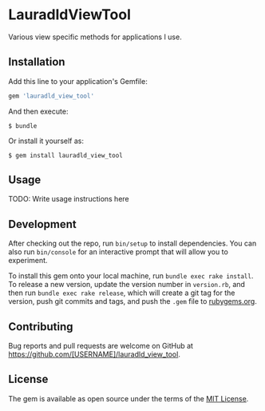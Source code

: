 # LauradldViewTool

Various view specific methods for applications I use.

## Installation

Add this line to your application's Gemfile:

```ruby
gem 'lauradld_view_tool'
```

And then execute:

    $ bundle

Or install it yourself as:

    $ gem install lauradld_view_tool

## Usage

TODO: Write usage instructions here

## Development

After checking out the repo, run `bin/setup` to install dependencies. You can also run `bin/console` for an interactive prompt that will allow you to experiment.

To install this gem onto your local machine, run `bundle exec rake install`. To release a new version, update the version number in `version.rb`, and then run `bundle exec rake release`, which will create a git tag for the version, push git commits and tags, and push the `.gem` file to [rubygems.org](https://rubygems.org).

## Contributing

Bug reports and pull requests are welcome on GitHub at https://github.com/[USERNAME]/lauradld_view_tool.

## License

The gem is available as open source under the terms of the [MIT License](https://opensource.org/licenses/MIT).
